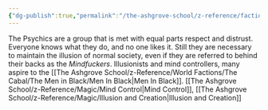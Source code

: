 ```yaml
---
{"dg-publish":true,"permalink":"/the-ashgrove-school/z-reference/factions-clubs/psychics/"}
---
```


The Psychics are a group that is met with equal parts respect and distrust. Everyone knows what they do, and no one likes it. Still they are necessary to maintain the illusion of normal society, even if they are referred to behind their backs as the *Mindfuckers*. Illusionists and mind controllers, many aspire to the [[The Ashgrove School/z-Reference/World Factions/The Cabal/The Men in Black/Men In Black\|Men In Black]].
[[The Ashgrove School/z-Reference/Magic/Mind Control\|Mind Control]], [[The Ashgrove School/z-Reference/Magic/Illusion and Creation\|Illusion and Creation]]
